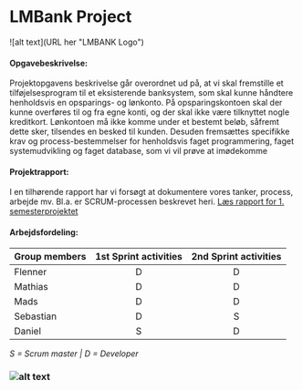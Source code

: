 # LMBank Project

![alt text](URL her "LMBANK Logo")

#### Opgavebeskrivelse:
Projektopgavens beskrivelse går overordnet ud på, at vi skal fremstille et tilføjelsesprogram til et eksisterende banksystem, som skal kunne håndtere henholdsvis en opsparings- og lønkonto. På opsparingskontoen skal der kunne overføres til og fra egne konti, og der skal ikke være tilknyttet nogle kreditkort. Lønkontoen må ikke komme under et bestemt beløb, såfremt dette sker, tilsendes en besked til kunden.
Desuden fremsættes specifikke krav og process-bestemmelser for henholdsvis faget programmering, faget systemudvikling og faget database, som vi vil prøve at imødekomme

#### Projektrapport:
I en tilhørende rapport har vi forsøgt at dokumentere vores tanker, process, arbejde mv. Bl.a. er SCRUM-processen beskrevet heri.
[Læs rapport for 1. semesterprojektet](https://github.com/user/repo/blob/branch/other_file.md)

#### Arbejdsfordeling:
| Group members | 1st Sprint activities    | 2nd Sprint activities    |
| ------------- |:------------------------:|:------------------------:|              
| Flenner       |             D            |            D             |
| Mathias       |             D            |            D             |
| Mads          |             D            |            D             |
| Sebastian     |             D            |            S             |
| Daniel        |             S            |            D             |

*S = Scrum master |  D = Developer*

### ![alt text](https://i.imgur.com/9sLiL1D.png "ErhvervsAkademi Sjælland")